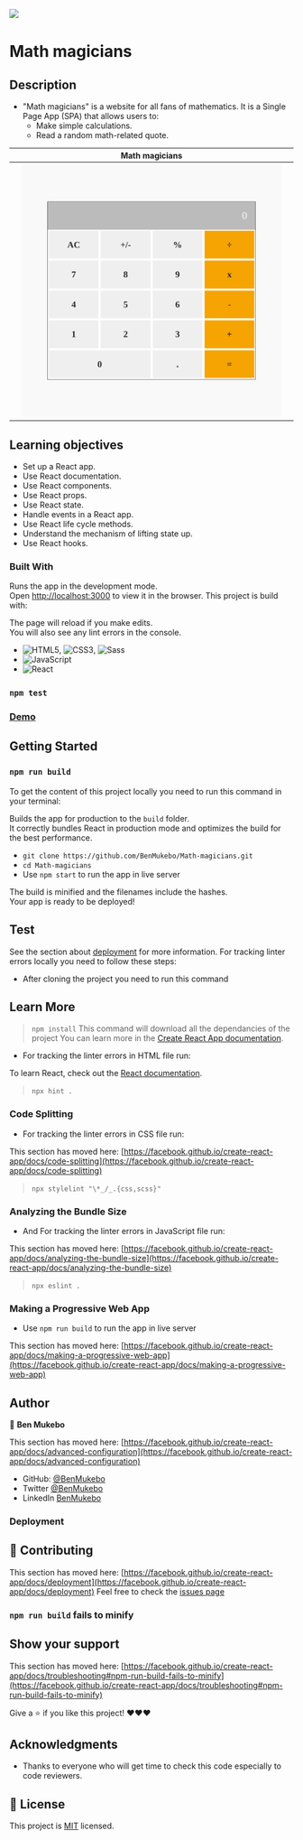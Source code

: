 
![](https://img.shields.io/badge/Microverse-blueviolet)

# Math magicians

## Description
- "Math magicians" is a website for all fans of mathematics. It is a Single Page App (SPA) that allows users to:
  - Make simple calculations.
  - Read a random math-related quote.
  

||             Math magicians         ||
|-|-----------------------------------|-|
||![screenshot](./src/img/screenshot.png)||


## Learning objectives

- Set up a React app.
- Use React documentation.
- Use React components.
- Use React props.
- Use React state.
- Handle events in a React app.
- Use React life cycle methods.
- Understand the mechanism of lifting state up.
- Use React hooks.

### Built With

Runs the app in the development mode.\
Open [http://localhost:3000](http://localhost:3000) to view it in the browser.
This project is build with:

The page will reload if you make edits.\
You will also see any lint errors in the console.
- ![HTML5](https://img.shields.io/badge/-HTML5-000000?style=flat&logo=html5&logoColor=ffffff&labelColor=E34F26), ![CSS3](https://img.shields.io/badge/-CSS3-000000?style=flat&logo=css3&logoColor=ffffff&labelColor=1572B6), ![Sass](https://img.shields.io/badge/-Sass-000000?style=flat&logo=sass&logoColor=ffffff&labelColor=%23CC6699)
- ![JavaScript](https://img.shields.io/badge/-JavaScript-000000?style=flat&logo=javascript)
- ![React](https://img.shields.io/badge/-React-000000?style=flat&logo=react)

### `npm test`
### [Demo]()

## Getting Started

### `npm run build`
To get the content of this project locally you need to run this command in your terminal:

Builds the app for production to the `build` folder.\
It correctly bundles React in production mode and optimizes the build for the best performance.
- `git clone https://github.com/BenMukebo/Math-magicians.git`
- `cd Math-magicians`
- Use `npm start` to run the app in live server

The build is minified and the filenames include the hashes.\
Your app is ready to be deployed!
## Test

See the section about [deployment](https://facebook.github.io/create-react-app/docs/deployment) for more information.
For tracking linter errors locally you need to follow these steps:

- After cloning the project you need to run this command

## Learn More
  > `npm install`
  > This command will download all the dependancies of the project
You can learn more in the [Create React App documentation](https://facebook.github.io/create-react-app/docs/getting-started).
- For tracking the linter errors in HTML file run:

To learn React, check out the [React documentation](https://reactjs.org/).
  > `npx hint .`
### Code Splitting
- For tracking the linter errors in CSS file run:

This section has moved here: [https://facebook.github.io/create-react-app/docs/code-splitting](https://facebook.github.io/create-react-app/docs/code-splitting)
  > `npx stylelint "\*_/_.{css,scss}"`
### Analyzing the Bundle Size
- And For tracking the linter errors in JavaScript file run:

This section has moved here: [https://facebook.github.io/create-react-app/docs/analyzing-the-bundle-size](https://facebook.github.io/create-react-app/docs/analyzing-the-bundle-size)
  > `npx eslint .`
### Making a Progressive Web App
- Use `npm run build` to run the app in live server

This section has moved here: [https://facebook.github.io/create-react-app/docs/making-a-progressive-web-app](https://facebook.github.io/create-react-app/docs/making-a-progressive-web-app)
## Author


👤 **Ben Mukebo**

This section has moved here: [https://facebook.github.io/create-react-app/docs/advanced-configuration](https://facebook.github.io/create-react-app/docs/advanced-configuration)


- GitHub: [@BenMukebo](https://github.com/BenMukebo)
- Twitter [@BenMukebo](https://twitter.com/BenMukebo)
- LinkedIn [BenMukebo](https://www.linkedin.com/in/kasongo-mukebo-ben-591720205/)

### Deployment
## :handshake: Contributing

This section has moved here: [https://facebook.github.io/create-react-app/docs/deployment](https://facebook.github.io/create-react-app/docs/deployment)
Feel free to check the [issues page](https://github.com/BenMukebo/Math-magicians/issues)

### `npm run build` fails to minify
## Show your support

This section has moved here: [https://facebook.github.io/create-react-app/docs/troubleshooting#npm-run-build-fails-to-minify](https://facebook.github.io/create-react-app/docs/troubleshooting#npm-run-build-fails-to-minify)

Give a :star: if you like this project! ❤️❤️❤️

## Acknowledgments

- Thanks to everyone who will get time to check this code especially to code reviewers.

## 📝 License

This project is [MIT](https://github.com/microverseinc/readme-template/blob/master/MIT.md) licensed.